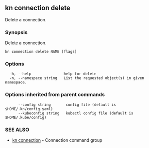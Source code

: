 ## kn connection delete

Delete a connection.

### Synopsis

Delete a connection.

```
kn connection delete NAME [flags]
```

### Options

```
  -h, --help               help for delete
  -n, --namespace string   List the requested object(s) in given namespace.
```

### Options inherited from parent commands

```
      --config string       config file (default is $HOME/.kn/config.yaml)
      --kubeconfig string   kubectl config file (default is $HOME/.kube/config)
```

### SEE ALSO

* [kn connection](kn_connection.md)	 - Connection command group

